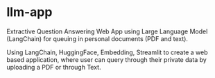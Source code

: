 # llm-app
Extractive Question Answering Web App using Large Language Model (LangChain) for queuing in personal documents (PDF and text).

Using LangChain, HuggingFace, Embedding, Streamlit to create a web based application, where user can query through their private data by uploading a PDF or through Text. 
